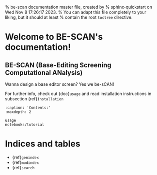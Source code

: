 % be-scan documentation master file, created by
% sphinx-quickstart on Wed Nov  8 17:26:17 2023.
% You can adapt this file completely to your liking, but it should at least
% contain the root `toctree` directive.

# Welcome to BE-SCAN's documentation!

## BE-SCAN (Base-Editing Screening Computational ANalysis)

Wanna design a base editor screen? Yes we be-sCAN!

For further info, check out {doc}`usage` and read installation instructions in subsection {ref}`Installation`

```{toctree}
:caption: 'Contents:'
:maxdepth: 2

usage
notebooks/tutorial
```


# Indices and tables

- {ref}`genindex`
- {ref}`modindex`
- {ref}`search`
